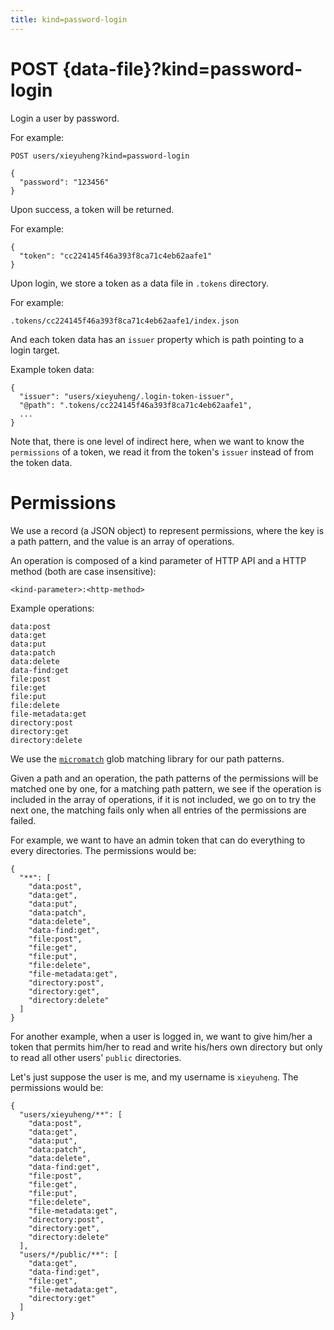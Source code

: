 ```yaml
---
title: kind=password-login
---
```


# POST {data-file}?kind=password-login

Login a user by password.

For example:

```
POST users/xieyuheng?kind=password-login

{
  "password": "123456"
}
```

Upon success, a token will be returned.

For example:

```
{
  "token": "cc224145f46a393f8ca71c4eb62aafe1"
}
```

Upon login, we store a token as a data file in `.tokens` directory.

For example:

```
.tokens/cc224145f46a393f8ca71c4eb62aafe1/index.json
```

And each token data has an `issuer` property
which is path pointing to a login target.

Example token data:

```
{
  "issuer": "users/xieyuheng/.login-token-issuer",
  "@path": ".tokens/cc224145f46a393f8ca71c4eb62aafe1",
  ...
}
```

Note that, there is one level of indirect here,
when we want to know the `permissions` of a token,
we read it from the token's `issuer` instead of from the token data.

# Permissions

We use a record (a JSON object) to represent permissions,
where the key is a path pattern, and the value is an array of operations.

An operation is composed of
a kind parameter of HTTP API
and a HTTP method
(both are case insensitive):

```
<kind-parameter>:<http-method>
```

Example operations:

```
data:post
data:get
data:put
data:patch
data:delete
data-find:get
file:post
file:get
file:put
file:delete
file-metadata:get
directory:post
directory:get
directory:delete
```

We use the [`micromatch`](https://github.com/micromatch/micromatch)
glob matching library for our path patterns.

Given a path and an operation, the path patterns of the permissions
will be matched one by one, for a matching path pattern,
we see if the operation is included in the array of operations,
if it is not included, we go on to try the next one,
the matching fails only when all entries of the permissions are failed.

For example, we want to have an admin token
that can do everything to every directories.
The permissions would be:

```
{
  "**": [
    "data:post",
    "data:get",
    "data:put",
    "data:patch",
    "data:delete",
    "data-find:get",
    "file:post",
    "file:get",
    "file:put",
    "file:delete",
    "file-metadata:get",
    "directory:post",
    "directory:get",
    "directory:delete"
  ]
}
```

For another example, when a user is logged in,
we want to give him/her a token
that permits him/her to read and write his/hers own directory
but only to read all other users' `public` directories.

Let's just suppose the user is me, and my username is `xieyuheng`.
The permissions would be:

```
{
  "users/xieyuheng/**": [
    "data:post",
    "data:get",
    "data:put",
    "data:patch",
    "data:delete",
    "data-find:get",
    "file:post",
    "file:get",
    "file:put",
    "file:delete",
    "file-metadata:get",
    "directory:post",
    "directory:get",
    "directory:delete"
  ],
  "users/*/public/**": [
    "data:get",
    "data-find:get",
    "file:get",
    "file-metadata:get",
    "directory:get"
  ]
}
```
